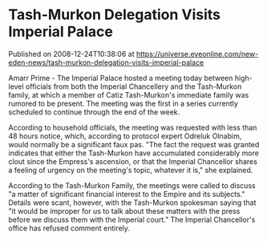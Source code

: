# Tash-Murkon Delegation Visits Imperial Palace
Published on 2008-12-24T10:38:06 at https://universe.eveonline.com/new-eden-news/tash-murkon-delegation-visits-imperial-palace

Amarr Prime - The Imperial Palace hosted a meeting today between high-level officials from both the Imperial Chancellery and the Tash-Murkon family, at which a member of Catiz Tash-Murkon's immediate family was rumored to be present. The meeting was the first in a series currently scheduled to continue through the end of the week.

According to household officials, the meeting was requested with less than 48 hours notice, which, according to protocol expert Odreluk Olnabim, would normally be a significant faux pas. "The fact the request was granted indicates that either the Tash-Murkon have accumulated considerably more clout since the Empress's ascension, or that the Imperial Chancellor shares a feeling of urgency on the meeting's topic, whatever it is," she explained.

According to the Tash-Murkon Family, the meetings were called to discuss "a matter of significant financial interest to the Empire and its subjects." Details were scant, however, with the Tash-Murkon spokesman saying that "it would be improper for us to talk about these matters with the press before we discuss them with the Imperial court." The Imperial Chancellor's office has refused comment entirely.
